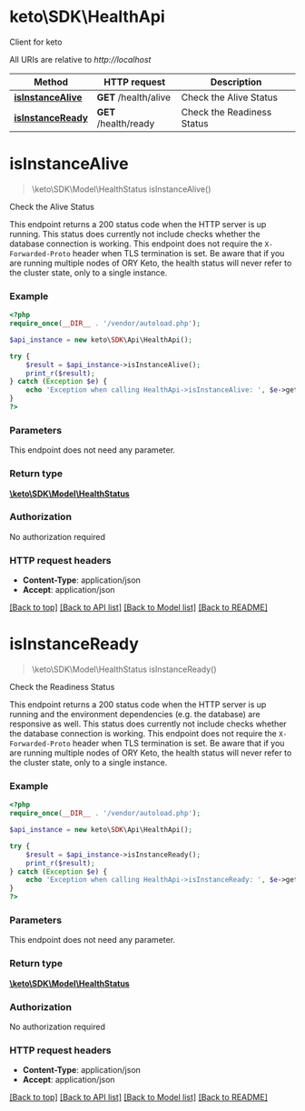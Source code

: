 # keto\SDK\HealthApi
Client for keto

All URIs are relative to *http://localhost*

Method | HTTP request | Description
------------- | ------------- | -------------
[**isInstanceAlive**](HealthApi.md#isInstanceAlive) | **GET** /health/alive | Check the Alive Status
[**isInstanceReady**](HealthApi.md#isInstanceReady) | **GET** /health/ready | Check the Readiness Status


# **isInstanceAlive**
> \keto\SDK\Model\HealthStatus isInstanceAlive()

Check the Alive Status

This endpoint returns a 200 status code when the HTTP server is up running. This status does currently not include checks whether the database connection is working. This endpoint does not require the `X-Forwarded-Proto` header when TLS termination is set.  Be aware that if you are running multiple nodes of ORY Keto, the health status will never refer to the cluster state, only to a single instance.

### Example
```php
<?php
require_once(__DIR__ . '/vendor/autoload.php');

$api_instance = new keto\SDK\Api\HealthApi();

try {
    $result = $api_instance->isInstanceAlive();
    print_r($result);
} catch (Exception $e) {
    echo 'Exception when calling HealthApi->isInstanceAlive: ', $e->getMessage(), PHP_EOL;
}
?>
```

### Parameters
This endpoint does not need any parameter.

### Return type

[**\keto\SDK\Model\HealthStatus**](../Model/HealthStatus.md)

### Authorization

No authorization required

### HTTP request headers

 - **Content-Type**: application/json
 - **Accept**: application/json

[[Back to top]](#) [[Back to API list]](../../README.md#documentation-for-api-endpoints) [[Back to Model list]](../../README.md#documentation-for-models) [[Back to README]](../../README.md)

# **isInstanceReady**
> \keto\SDK\Model\HealthStatus isInstanceReady()

Check the Readiness Status

This endpoint returns a 200 status code when the HTTP server is up running and the environment dependencies (e.g. the database) are responsive as well.  This status does currently not include checks whether the database connection is working. This endpoint does not require the `X-Forwarded-Proto` header when TLS termination is set.  Be aware that if you are running multiple nodes of ORY Keto, the health status will never refer to the cluster state, only to a single instance.

### Example
```php
<?php
require_once(__DIR__ . '/vendor/autoload.php');

$api_instance = new keto\SDK\Api\HealthApi();

try {
    $result = $api_instance->isInstanceReady();
    print_r($result);
} catch (Exception $e) {
    echo 'Exception when calling HealthApi->isInstanceReady: ', $e->getMessage(), PHP_EOL;
}
?>
```

### Parameters
This endpoint does not need any parameter.

### Return type

[**\keto\SDK\Model\HealthStatus**](../Model/HealthStatus.md)

### Authorization

No authorization required

### HTTP request headers

 - **Content-Type**: application/json
 - **Accept**: application/json

[[Back to top]](#) [[Back to API list]](../../README.md#documentation-for-api-endpoints) [[Back to Model list]](../../README.md#documentation-for-models) [[Back to README]](../../README.md)

